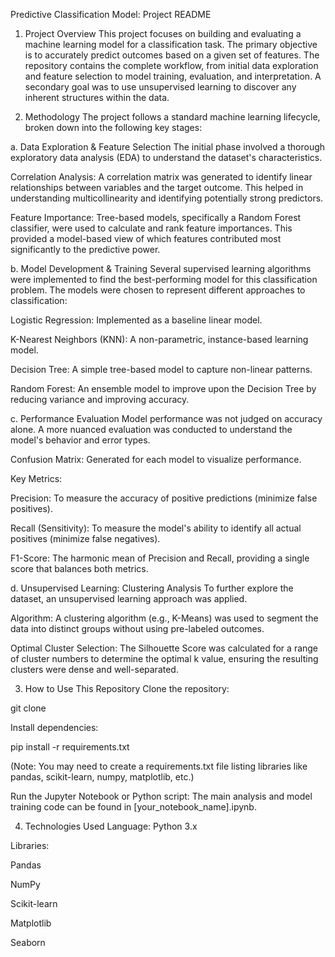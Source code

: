 Predictive Classification Model: Project README
1. Project Overview
This project focuses on building and evaluating a machine learning model for a classification task. The primary objective is to accurately predict outcomes based on a given set of features. The repository contains the complete workflow, from initial data exploration and feature selection to model training, evaluation, and interpretation. A secondary goal was to use unsupervised learning to discover any inherent structures within the data.

2. Methodology
The project follows a standard machine learning lifecycle, broken down into the following key stages:

a. Data Exploration & Feature Selection
The initial phase involved a thorough exploratory data analysis (EDA) to understand the dataset's characteristics.

Correlation Analysis: A correlation matrix was generated to identify linear relationships between variables and the target outcome. This helped in understanding multicollinearity and identifying potentially strong predictors.

Feature Importance: Tree-based models, specifically a Random Forest classifier, were used to calculate and rank feature importances. This provided a model-based view of which features contributed most significantly to the predictive power.

b. Model Development & Training
Several supervised learning algorithms were implemented to find the best-performing model for this classification problem. The models were chosen to represent different approaches to classification:

Logistic Regression: Implemented as a baseline linear model.

K-Nearest Neighbors (KNN): A non-parametric, instance-based learning model.

Decision Tree: A simple tree-based model to capture non-linear patterns.

Random Forest: An ensemble model to improve upon the Decision Tree by reducing variance and improving accuracy.

c. Performance Evaluation
Model performance was not judged on accuracy alone. A more nuanced evaluation was conducted to understand the model's behavior and error types.

Confusion Matrix: Generated for each model to visualize performance.

Key Metrics:

Precision: To measure the accuracy of positive predictions (minimize false positives).

Recall (Sensitivity): To measure the model's ability to identify all actual positives (minimize false negatives).

F1-Score: The harmonic mean of Precision and Recall, providing a single score that balances both metrics.

d. Unsupervised Learning: Clustering Analysis
To further explore the dataset, an unsupervised learning approach was applied.

Algorithm: A clustering algorithm (e.g., K-Means) was used to segment the data into distinct groups without using pre-labeled outcomes.

Optimal Cluster Selection: The Silhouette Score was calculated for a range of cluster numbers to determine the optimal k value, ensuring the resulting clusters were dense and well-separated.

3. How to Use This Repository
Clone the repository:

git clone <repository-url>

Install dependencies:

pip install -r requirements.txt

(Note: You may need to create a requirements.txt file listing libraries like pandas, scikit-learn, numpy, matplotlib, etc.)

Run the Jupyter Notebook or Python script:
The main analysis and model training code can be found in [your_notebook_name].ipynb.

4. Technologies Used
Language: Python 3.x

Libraries:

Pandas

NumPy

Scikit-learn

Matplotlib

Seaborn
